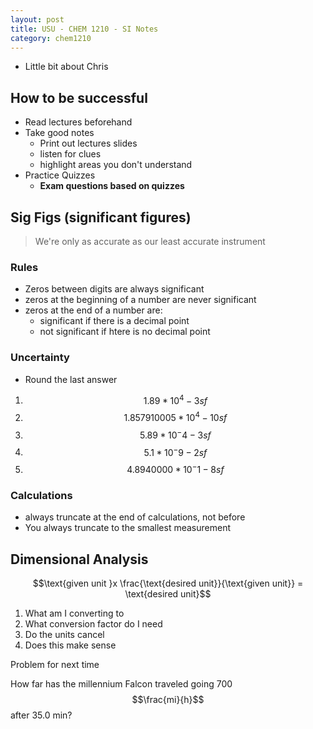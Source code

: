 ```yaml
---
layout: post
title: USU - CHEM 1210 - SI Notes
category: chem1210
---
```


- Little bit about Chris

## How to be successful

- Read lectures beforehand
- Take good notes
  + Print out lectures slides
  + listen for clues
  + highlight areas you don't understand
- Practice Quizzes
  + __Exam questions based on quizzes__

## Sig Figs (significant figures)

> We're only as accurate as our least accurate instrument

### Rules

- Zeros between digits are always significant
- zeros at the beginning of a number are never significant 
- zeros at the end of a number are:
  + significant if there is a decimal point
  + not significant if htere is no decimal point

### Uncertainty

- Round the last answer

1. $$1.89 * 10^4 - 3 sf$$
2. $$1.857910005 * 10^4 - 10 sf$$
3. $$5.89 * 10^-4 - 3 sf$$
4. $$5.1 * 10^-9 - 2 sf$$
5. $$4.8940000 * 10^-1 - 8 sf$$

### Calculations

- always truncate at the end of calculations, not before
- You always truncate to the smallest measurement

## Dimensional Analysis

$$\text{given unit }x \frac{\text{desired unit}}{\text{given unit}}  = \text{desired unit}$$

1. What am I converting to
2. What conversion factor do I need
3. Do the units cancel
4. Does this make sense

Problem for next time

How far has the millennium Falcon traveled going 700 $$\frac{mi}{h}$$ after 35.0 min?
